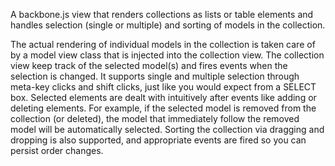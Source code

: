 A backbone.js view that renders collections as lists or table elements and handles selection (single or multiple) and sorting of models in the collection.

The actual rendering of individual models in the collection is taken care of by a model view class that is injected into the collection view. The collection view keep track of the selected model(s) and fires events when the selection is changed. It supports single and multiple selection through meta-key clicks and shift clicks, just like you would expect from a SELECT box. Selected elements are dealt with intuitively after events like adding or deleting elements. For example, if the selected model is removed from the collection (or deleted), the model that immediately follow the removed model will be automatically selected. Sorting the collection via dragging and dropping is also supported, and appropriate events are fired so you can persist order changes.